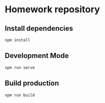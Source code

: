 # Homework repository

## Install dependencies
```npm install```

## Development Mode 
```npm run serve```

## Build production 
```npm run build```